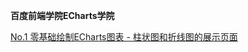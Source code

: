 **百度前端学院ECharts学院**

[No.1 零基础绘制ECharts图表 - 柱状图和折线图的展示页面](https://s2011great.github.io/BDqdxy2017/ECharts/Part1/)
